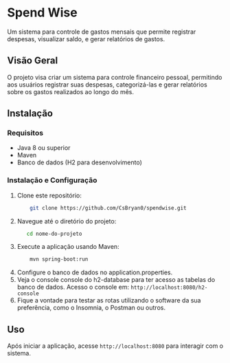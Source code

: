 
# Spend Wise

Um sistema para controle de gastos mensais que permite registrar despesas, visualizar saldo, e gerar relatórios de gastos.

## Visão Geral

O projeto visa criar um sistema para controle financeiro pessoal, permitindo aos usuários registrar suas despesas, categorizá-las e gerar relatórios sobre os gastos realizados ao longo do mês.

## Instalação

### Requisitos

- Java 8 ou superior
- Maven
- Banco de dados (H2 para desenvolvimento)

### Instalação e Configuração

1. Clone este repositório:
   ```bash
	   git clone https://github.com/CsBryan0/spendwise.git
2. Navegue até o diretório do projeto:
	 ```bash
		cd nome-do-projeto
3. Execute a aplicação usando Maven:
	```bash
		mvn spring-boot:run
4. Configure o banco de dados no application.properties.
5. Veja o console console do h2-database para ter acesso as tabelas do banco de dados.
Acesso o console em: `http://localhost:8080/h2-console`
7. Fique a vontade para testar as rotas utilizando o software da sua preferência, como o Insomnia, o Postman ou outros.

## Uso
Após iniciar a aplicação, acesse `http://localhost:8080` para interagir com o sistema. 
